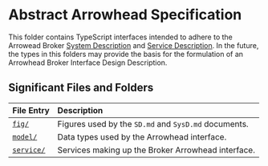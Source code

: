 # Abstract Arrowhead Specification

This folder contains TypeScript interfaces intended to adhere to the Arrowead
Broker [System Description][sysd] and [Service Description][sd]. In the future,
the types in this folders may provide the basis for the formulation of an
Arrowhead Broker Interface Design Description.

[sysd]: https://forge.soa4d.org/plugins/scmgit/cgi-bin/gitweb.cgi?p=arrowhead-f/arrowhead-f.git;a=blob_plain;f=3_Core+Systems/2_Support+Core+Systems/11_Broker+system/Documentation/Arrowhead+SysD+Broker+JSON-RPC_WS.pdf;hb=HEAD
[sd]: https://forge.soa4d.org/plugins/scmgit/cgi-bin/gitweb.cgi?p=arrowhead-f/arrowhead-f.git;a=blob_plain;f=3_Core+Systems/2_Support+Core+Systems/11_Broker+system/Documentation/Arrowhead+SD+Broker.pdf;hb=HEAD

## Significant Files and Folders

| File Entry             | Description                                         |
|:-----------------------|:----------------------------------------------------|
| [`fig/`](fig/)         | Figures used by the `SD.md` and `SysD.md` documents.|
| [`model/`](model/)     | Data types used by the Arrowhead interface.         |
| [`service/`](service/) | Services making up the Broker Arrowhead interface.  |
